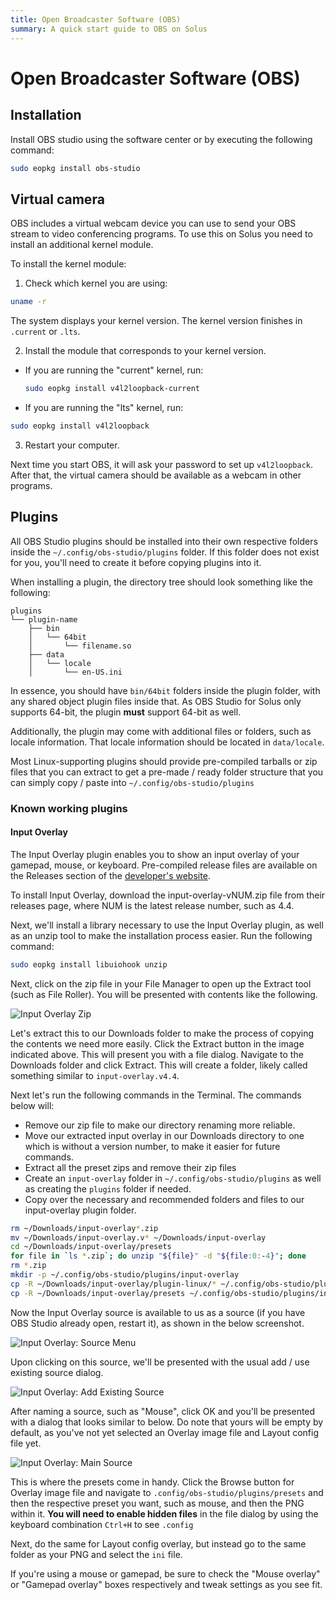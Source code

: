 ```yaml
---
title: Open Broadcaster Software (OBS)
summary: A quick start guide to OBS on Solus
---
```


# Open Broadcaster Software (OBS)

## Installation

Install OBS studio using the software center or by executing the following command: 

```bash
sudo eopkg install obs-studio
```

## Virtual camera

OBS includes a virtual webcam device you can use to send your OBS stream to video conferencing programs. To use this on Solus you need to install an additional kernel module. 

To install the kernel module:

1. Check which kernel you are using:

  ```bash
  uname -r
  ```
  
  The system displays your kernel version. The kernel version finishes in `.current` or `.lts`.
  
2. Install the module that corresponds to your kernel version.

  - If you are running the "current" kernel, run: 
    ```bash
    sudo eopkg install v4l2loopback-current
    ```
  - If you are running the "lts" kernel, run: 
  ```bash
  sudo eopkg install v4l2loopback
  ```

3. Restart your computer.

Next time you start OBS, it will ask your password to set up `v4l2loopback`. After that, the virtual camera should be available as a webcam in other programs.

## Plugins

All OBS Studio plugins should be installed into their own respective folders inside the `~/.config/obs-studio/plugins` folder. If this folder does not exist for you, you'll need to create it before copying plugins into it.

When installing a plugin, the directory tree should look something like the following:

```
plugins
└── plugin-name
    ├── bin
    │   └── 64bit
    │       └── filename.so
    ├── data
    │   └── locale
    │       └── en-US.ini
```

In essence, you should have `bin/64bit` folders inside the plugin folder, with any shared object plugin files inside that. As OBS Studio for Solus only supports 64-bit, the plugin **must** support 64-bit as well.

Additionally, the plugin may come with additional files or folders, such as locale information. That locale information should be located in `data/locale`.

Most Linux-supporting plugins should provide pre-compiled tarballs or zip files that you can extract to get a pre-made / ready folder structure that you can simply copy / paste into `~/.config/obs-studio/plugins`

### Known working plugins

#### Input Overlay

The Input Overlay plugin enables you to show an input overlay of your gamepad, mouse, or keyboard. Pre-compiled release files are available on the Releases section of the [developer's website](https://github.com/univrsal/input-overlay).

To install Input Overlay, download the input-overlay-vNUM.zip file from their releases page, where NUM is the latest release number, such as 4.4.

Next, we'll install a library necessary to use the Input Overlay plugin, as well as an unzip tool to make the installation process easier. Run the following command:

```bash
sudo eopkg install libuiohook unzip
```

Next, click on the zip file in your File Manager to open up the Extract tool (such as File Roller). You will be presented with contents like the following.

![Input Overlay Zip](obs/input-overlay-zip.jpg)

Let's extract this to our Downloads folder to make the process of copying the contents we need more easily. Click the Extract button in the image indicated above. This will present you with a file dialog. Navigate to the Downloads folder and click Extract. This will create a folder, likely called something similar to `input-overlay.v4.4`.

Next let's run the following commands in the Terminal. The commands below will:

- Remove our zip file to make our directory renaming more reliable.
- Move our extracted input overlay in our Downloads directory to one which is without a version number, to make it easier for future commands.
- Extract all the preset zips and remove their zip files
- Create an `input-overlay` folder in `~/.config/obs-studio/plugins` as well as creating the `plugins` folder if needed.
- Copy over the necessary and recommended folders and files to our input-overlay plugin folder.

```bash
rm ~/Downloads/input-overlay*.zip
mv ~/Downloads/input-overlay.v* ~/Downloads/input-overlay
cd ~/Downloads/input-overlay/presets
for file in `ls *.zip`; do unzip "${file}" -d "${file:0:-4}"; done
rm *.zip
mkdir -p ~/.config/obs-studio/plugins/input-overlay
cp -R ~/Downloads/input-overlay/plugin-linux/* ~/.config/obs-studio/plugins/input-overlay/
cp -R ~/Downloads/input-overlay/presets ~/.config/obs-studio/plugins/input-overlay/
```

Now the Input Overlay source is available to us as a source (if you have OBS Studio already open, restart it), as shown in the below screenshot.

![Input Overlay: Source Menu](obs/input-overlay-source-menu.jpg)

Upon clicking on this source, we'll be presented with the usual add / use existing source dialog.

![Input Overlay: Add Existing Source](obs/input-overlay-source-add-existing.jpg)

After naming a source, such as "Mouse", click OK and you'll be presented with a dialog that looks similar to below. Do note that yours will be empty by default, as you've not yet selected an Overlay image file and Layout config file yet.

![Input Overlay: Main Source](obs/input-overlay-source-main.jpg)

This is where the presets come in handy. Click the Browse button for Overlay image file and navigate to `.config/obs-studio/plugins/presets` and then the respective preset you want, such as mouse, and then the PNG within it. **You will need to enable hidden files** in the file dialog by using the keyboard combination `Ctrl+H` to see `.config`

Next, do the same for Layout config overlay, but instead go to the same folder as your PNG and select the `ini` file.

If you're using a mouse or gamepad, be sure to check the "Mouse overlay" or "Gamepad overlay" boxes respectively and tweak settings as you see fit.
